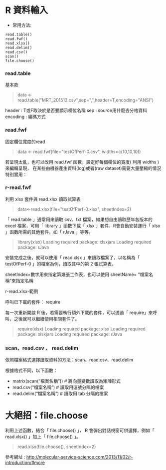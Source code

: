 ﻿# R 資料輸入

* 常用方法:
```R=
read.table()
read.fwf()
read.xlsx()
read.delim()
read.csv()
scan()
file.choose()
```
### read.table
基本款

> data <-read.table("MRT_201512.csv",sep=",",header=T,encoding="ANSI")

header : T或F取決於是否要顯示欄位名稱
sep : source用什麼去分格資料
encoding : 編碼方式

### read.fwf
固定欄位寬度的read

> data <- read.fwf(file="testOfPerf-0.csv", widths=c(10,10,10))

若呈現太亂，也可以改用 read.fwf 函數，設定好每個欄位的寬度( 利用 widths )來編輯呈現，
在某些由機器產生資料(log)或者(raw dataset)需要大量壓縮的情況特別實用：


###  r-read.fwf
利用 xlsx 套件與 read.xlsx 讀取試算表

> data<-read.xlsx(file="testOfPerf-0.xlsx", sheetIndex=2)

「 read.table 」通常用來讀取 csv、txt 檔案，如果想自由讀取歷年各版本的 excel 檔案，可用「 library 」函數下載「 xlsx 」套件，R會自動安裝運行「 xlsx 」函數所需的其他套件，如「 rJava 」等等。
> library(xlsx)
> Loading required package: xlsxjars
> Loading required package: rJava


安裝完成之後，就可以使用「 read.xlsx 」來讀取檔案了，以名稱為「 testOfPerf-0 」的檔案為例，讀取其中的第 2 張試算表。

sheetIndex=數字用來指定第幾張工作表，也可以使用 sheetName= ”檔案名稱”來指定名稱


r-read.xlsx-範例

呼叫已下載的套件： require

每一次重新開啟 R 後，若需要執行額外下載的套件，可以透過「 require」來呼叫，之後就可以繼續使用相關套件了。
> require(xlsx)
> Loading required package: xlsx
> Loading required package: xlsxjars
> Loading required package: rJava

### scan、read.csv 、 read.delim
依照檔案格式選擇讀取資料的方法：scan、read.csv、read.delim

根據格式不同，以下函數：
* matrix(scan(“檔案名稱”)) # 將向量變數讀取為矩陣形式
* read.csv(“檔案名稱”) # 讀取用逗號分隔的檔案
* read.delim(“檔案名稱”) # 讀取用 tab 分隔的檔案


# 大絕招：file.choose
利用上述函數，結合「 file.choose() 」， R 會彈出對話視窗可供選擇，例如「 read.xlsx() 」加上「 file.choose() 」。
> read.xlsx(file.choose(), sheetIndex=2)


參考網址 : http://molecular-service-science.com/2013/11/02/r-introduction/#more
